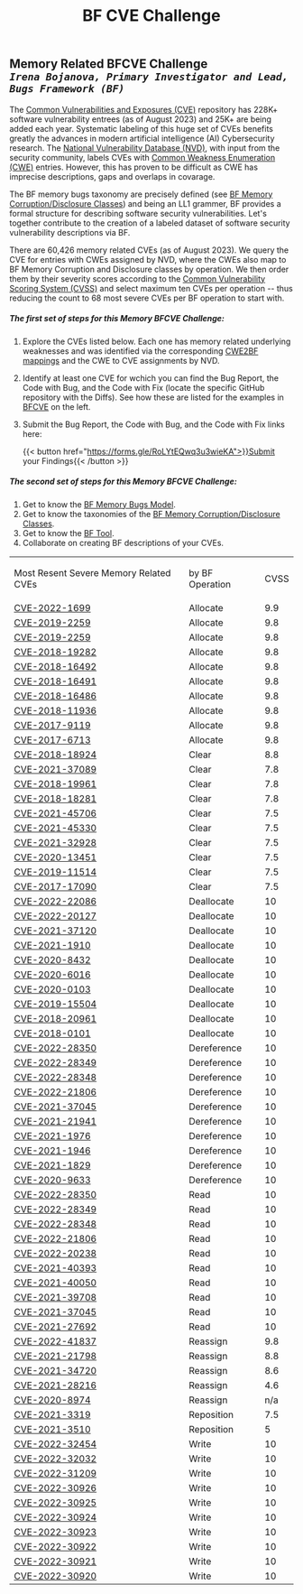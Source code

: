 ﻿---
weight: 1
title: "BF CVE Challenge"
---
## Memory Related BFCVE Challenge <br/>_`Irena Bojanova, Primary Investigator and Lead, Bugs Framework (BF)`_

The [Common Vulnerabilities and Exposures (CVE)](https://www.cve.org/) repository has 228K+ software vulnerability entrees (as of August 2023) and 25K+ are being added each year. Systematic labeling of this huge set of CVEs benefits greatly the  advances in modern artificial intelligence (AI) Cybersecurity research. The [National Vulnerability Database (NVD)](https://nvd.nist.gov/), with input from the security community, labels CVEs with [Common Weakness Enumeration (CWE)](https://cwe.mitre.org/) entries. However, this has proven to be difficult as CWE has imprecise descriptions, gaps and overlaps in covarage.

The BF memory bugs taxonomy are precisely defined (see [BF Memory Corruption/Disclosure Classes](/BF/info/bf-classes/_mem/)) and being an LL1 grammer, BF provides a formal structure for describing software security vulnerabilities. Let's together  contribute to the creation of a labeled dataset of software security vulnerability descriptions via BF. 

There are 60,426 memory related CVEs (as of August 2023). We query the CVE for entries with CWEs assigned by NVD, where the CWEs also map to BF Memory Corruption and Disclosure classes by operation. We then order them by their severity scores according to the [Common Vulnerability Scoring System (CVSS)](https://www.first.org/cvss/) and select maximum ten CVEs per operation -- thus reducing the count to 68 most severe CVEs per BF operation to start with. 

##### The first set of steps for this _Memory BFCVE Challenge_:

1. Explore the CVEs listed below. Each one has memory related underlying weaknesses and was identified via the corresponding [CWE2BF mappings](/BF/info/bf-classes/_mem/cwe2bf/) and the CWE to CVE assignments by NVD.
2. Identify at least one CVE for wchich you can find the Bug Report, the Code with Bug, and the Code with Fix (locate the specific GitHub repository with the Diffs). See how these are listed for the examples in [BFCVE](/BF/info/bfcve/) on the left. 
3. Submit the Bug Report, the Code with Bug, and the Code with Fix links here: 

    {{< button href="https://forms.gle/RoLYtEQwq3u3wieKA">}}Submit your Findings{{< /button >}}

##### The second set of steps for this _Memory BFCVE Challenge_:

1. Get to know the [BF Memory Bugs Model](/BF/info/bf-classes/_mem/model/).
4. Get to know the taxonomies of the [BF Memory Corruption/Disclosure Classes](/BF/info/bf-classes/_mem/).
5. Get to know the [BF Tool](/BF/info/tools/bf-tool).
6. Collaborate on creating BF descriptions of your CVEs.
<table><tr><td>

Most Resent Severe Memory Related CVEs</td><td>by BF Operation</td><td>CVSS</td></tr><tr><td>
[CVE-2022-1699](https://nvd.nist.gov/vuln/detail/CVE-2022-1699)</td><td>Allocate</td><td>9.9</td></tr><tr><td>
[CVE-2019-2259](https://nvd.nist.gov/vuln/detail/CVE-2019-2259)</td><td>Allocate</td><td>9.8</td></tr><tr><td>
[CVE-2019-2259](https://nvd.nist.gov/vuln/detail/CVE-2019-2259)</td><td>Allocate</td><td>9.8</td></tr><tr><td>
[CVE-2018-19282](https://nvd.nist.gov/vuln/detail/CVE-2018-19282)</td><td>Allocate</td><td>9.8</td></tr><tr><td>
[CVE-2018-16492](https://nvd.nist.gov/vuln/detail/CVE-2018-16492)</td><td>Allocate</td><td>9.8</td></tr><tr><td>
[CVE-2018-16491](https://nvd.nist.gov/vuln/detail/CVE-2018-16491)</td><td>Allocate</td><td>9.8</td></tr><tr><td>
[CVE-2018-16486](https://nvd.nist.gov/vuln/detail/CVE-2018-16486)</td><td>Allocate</td><td>9.8</td></tr><tr><td>
[CVE-2018-11936](https://nvd.nist.gov/vuln/detail/CVE-2018-11936)</td><td>Allocate</td><td>9.8</td></tr><tr><td>
[CVE-2017-9119](https://nvd.nist.gov/vuln/detail/CVE-2017-9119)</td><td>Allocate</td><td>9.8</td></tr><tr><td>
[CVE-2017-6713](https://nvd.nist.gov/vuln/detail/CVE-2017-6713)</td><td>Allocate</td><td>9.8</td></tr><tr><td>
[CVE-2018-18924](https://nvd.nist.gov/vuln/detail/CVE-2018-18924)</td><td>Clear</td><td>8.8</td></tr><tr><td>
[CVE-2021-37089](https://nvd.nist.gov/vuln/detail/CVE-2021-37089)</td><td>Clear</td><td>7.8</td></tr><tr><td>
[CVE-2018-19961](https://nvd.nist.gov/vuln/detail/CVE-2018-19961)</td><td>Clear</td><td>7.8</td></tr><tr><td>
[CVE-2018-18281](https://nvd.nist.gov/vuln/detail/CVE-2018-18281)</td><td>Clear</td><td>7.8</td></tr><tr><td>
[CVE-2021-45706](https://nvd.nist.gov/vuln/detail/CVE-2021-45706)</td><td>Clear</td><td>7.5</td></tr><tr><td>
[CVE-2021-45330](https://nvd.nist.gov/vuln/detail/CVE-2021-45330)</td><td>Clear</td><td>7.5</td></tr><tr><td>
[CVE-2021-32928](https://nvd.nist.gov/vuln/detail/CVE-2021-32928)</td><td>Clear</td><td>7.5</td></tr><tr><td>
[CVE-2020-13451](https://nvd.nist.gov/vuln/detail/CVE-2020-13451)</td><td>Clear</td><td>7.5</td></tr><tr><td>
[CVE-2019-11514](https://nvd.nist.gov/vuln/detail/CVE-2019-11514)</td><td>Clear</td><td>7.5</td></tr><tr><td>
[CVE-2017-17090](https://nvd.nist.gov/vuln/detail/CVE-2017-17090)</td><td>Clear</td><td>7.5</td></tr><tr><td>
[CVE-2022-22086](https://nvd.nist.gov/vuln/detail/CVE-2022-22086)</td><td>Deallocate</td><td>10</td></tr><tr><td>
[CVE-2022-20127](https://nvd.nist.gov/vuln/detail/CVE-2022-20127)</td><td>Deallocate</td><td>10</td></tr><tr><td>
[CVE-2021-37120](https://nvd.nist.gov/vuln/detail/CVE-2021-37120)</td><td>Deallocate</td><td>10</td></tr><tr><td>
[CVE-2021-1910](https://nvd.nist.gov/vuln/detail/CVE-2021-1910)</td><td>Deallocate</td><td>10</td></tr><tr><td>
[CVE-2020-8432](https://nvd.nist.gov/vuln/detail/CVE-2020-8432)</td><td>Deallocate</td><td>10</td></tr><tr><td>
[CVE-2020-6016](https://nvd.nist.gov/vuln/detail/CVE-2020-6016)</td><td>Deallocate</td><td>10</td></tr><tr><td>
[CVE-2020-0103](https://nvd.nist.gov/vuln/detail/CVE-2020-0103)</td><td>Deallocate</td><td>10</td></tr><tr><td>
[CVE-2019-15504](https://nvd.nist.gov/vuln/detail/CVE-2019-15504)</td><td>Deallocate</td><td>10</td></tr><tr><td>
[CVE-2018-20961](https://nvd.nist.gov/vuln/detail/CVE-2018-20961)</td><td>Deallocate</td><td>10</td></tr><tr><td>
[CVE-2018-0101](https://nvd.nist.gov/vuln/detail/CVE-2018-0101)</td><td>Deallocate</td><td>10</td></tr><tr><td>
[CVE-2022-28350](https://nvd.nist.gov/vuln/detail/CVE-2022-28350)</td><td>Dereference</td><td>10</td></tr><tr><td>
[CVE-2022-28349](https://nvd.nist.gov/vuln/detail/CVE-2022-28349)</td><td>Dereference</td><td>10</td></tr><tr><td>
[CVE-2022-28348](https://nvd.nist.gov/vuln/detail/CVE-2022-28348)</td><td>Dereference</td><td>10</td></tr><tr><td>
[CVE-2022-21806](https://nvd.nist.gov/vuln/detail/CVE-2022-21806)</td><td>Dereference</td><td>10</td></tr><tr><td>
[CVE-2021-37045](https://nvd.nist.gov/vuln/detail/CVE-2021-37045)</td><td>Dereference</td><td>10</td></tr><tr><td>
[CVE-2021-21941](https://nvd.nist.gov/vuln/detail/CVE-2021-21941)</td><td>Dereference</td><td>10</td></tr><tr><td>
[CVE-2021-1976](https://nvd.nist.gov/vuln/detail/CVE-2021-1976)</td><td>Dereference</td><td>10</td></tr><tr><td>
[CVE-2021-1946](https://nvd.nist.gov/vuln/detail/CVE-2021-1946)</td><td>Dereference</td><td>10</td></tr><tr><td>
[CVE-2021-1829](https://nvd.nist.gov/vuln/detail/CVE-2021-1829)</td><td>Dereference</td><td>10</td></tr><tr><td>
[CVE-2020-9633](https://nvd.nist.gov/vuln/detail/CVE-2020-9633)</td><td>Dereference</td><td>10</td></tr><tr><td>
[CVE-2022-28350](https://nvd.nist.gov/vuln/detail/CVE-2022-28350)</td><td>Read</td><td>10</td></tr><tr><td>
[CVE-2022-28349](https://nvd.nist.gov/vuln/detail/CVE-2022-28349)</td><td>Read</td><td>10</td></tr><tr><td>
[CVE-2022-28348](https://nvd.nist.gov/vuln/detail/CVE-2022-28348)</td><td>Read</td><td>10</td></tr><tr><td>
[CVE-2022-21806](https://nvd.nist.gov/vuln/detail/CVE-2022-21806)</td><td>Read</td><td>10</td></tr><tr><td>
[CVE-2022-20238](https://nvd.nist.gov/vuln/detail/CVE-2022-20238)</td><td>Read</td><td>10</td></tr><tr><td>
[CVE-2021-40393](https://nvd.nist.gov/vuln/detail/CVE-2021-40393)</td><td>Read</td><td>10</td></tr><tr><td>
[CVE-2021-40050](https://nvd.nist.gov/vuln/detail/CVE-2021-40050)</td><td>Read</td><td>10</td></tr><tr><td>
[CVE-2021-39708](https://nvd.nist.gov/vuln/detail/CVE-2021-39708)</td><td>Read</td><td>10</td></tr><tr><td>
[CVE-2021-37045](https://nvd.nist.gov/vuln/detail/CVE-2021-37045)</td><td>Read</td><td>10</td></tr><tr><td>
[CVE-2021-27692](https://nvd.nist.gov/vuln/detail/CVE-2021-27692)</td><td>Read</td><td>10</td></tr><tr><td>
[CVE-2022-41837](https://nvd.nist.gov/vuln/detail/CVE-2022-41837)</td><td>Reassign</td><td>9.8</td></tr><tr><td>
[CVE-2021-21798](https://nvd.nist.gov/vuln/detail/CVE-2021-21798)</td><td>Reassign</td><td>8.8</td></tr><tr><td>
[CVE-2021-34720](https://nvd.nist.gov/vuln/detail/CVE-2021-34720)</td><td>Reassign</td><td>8.6</td></tr><tr><td>
[CVE-2021-28216](https://nvd.nist.gov/vuln/detail/CVE-2021-28216)</td><td>Reassign</td><td>4.6</td></tr><tr><td>
[CVE-2020-8974](https://nvd.nist.gov/vuln/detail/CVE-2020-8974)</td><td>Reassign</td><td>n/a</td></tr><tr><td>
[CVE-2021-3319](https://nvd.nist.gov/vuln/detail/CVE-2021-3319)</td><td>Reposition</td><td>7.5</td></tr><tr><td>
[CVE-2021-3510](https://nvd.nist.gov/vuln/detail/CVE-2021-3510)</td><td>Reposition</td><td>5</td></tr><tr><td>
[CVE-2022-32454](https://nvd.nist.gov/vuln/detail/CVE-2022-32454)</td><td>Write</td><td>10</td></tr><tr><td>
[CVE-2022-32032](https://nvd.nist.gov/vuln/detail/CVE-2022-32032)</td><td>Write</td><td>10</td></tr><tr><td>
[CVE-2022-31209](https://nvd.nist.gov/vuln/detail/CVE-2022-31209)</td><td>Write</td><td>10</td></tr><tr><td>
[CVE-2022-30926](https://nvd.nist.gov/vuln/detail/CVE-2022-30926)</td><td>Write</td><td>10</td></tr><tr><td>
[CVE-2022-30925](https://nvd.nist.gov/vuln/detail/CVE-2022-30925)</td><td>Write</td><td>10</td></tr><tr><td>
[CVE-2022-30924](https://nvd.nist.gov/vuln/detail/CVE-2022-30924)</td><td>Write</td><td>10</td></tr><tr><td>
[CVE-2022-30923](https://nvd.nist.gov/vuln/detail/CVE-2022-30923)</td><td>Write</td><td>10</td></tr><tr><td>
[CVE-2022-30922](https://nvd.nist.gov/vuln/detail/CVE-2022-30922)</td><td>Write</td><td>10</td></tr><tr><td>
[CVE-2022-30921](https://nvd.nist.gov/vuln/detail/CVE-2022-30921)</td><td>Write</td><td>10</td></tr><tr><td>
[CVE-2022-30920](https://nvd.nist.gov/vuln/detail/CVE-2022-30920)</td><td>Write</td><td>10</td></tr>

</table>